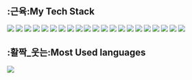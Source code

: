 
<h2>:근육:My Tech Stack</h2>
<img src="https://img.shields.io/badge/html5-F05138?style=flat-square&logo=HTML5&logoColor=white"/> <img src="https://img.shields.io/badge/git-151515?style=flat-square&logo=git&logoColor=white"/> <img src="https://img.shields.io/badge/Golang-0040FF?style=flat-square&logo=go&logoColor=white"/> <img src="https://img.shields.io/badge/TypeScript-5882FA?style=flat-square&logo=TypeScript&logoColor=white"/> <img src="https://img.shields.io/badge/AngularJS-FF0000?style=flat-square&logo=AngularJS&logoColor=white"/> <img src="https://img.shields.io/badge/Npm-F78181?style=flat-square&logo=npm&logoColor=white"/>
<img src="https://img.shields.io/badge/Docker-2E64FE?style=flat-square&logo=docker&logoColor=white"/> <img src="https://img.shields.io/badge/CSS3-FE2EF7?style=flat-square&logo=css3&logoColor=white"/> <img src="https://img.shields.io/badge/Postman-FF8000?style=flat-square&logo=Postman&logoColor=white"/> <img src="https://img.shields.io/badge/MariaDB-04B4AE?style=flat-square&logo=MariaDB&logoColor=white"/> <img src="https://img.shields.io/badge/JavaScript-FFFF00?style=flat-square&logo=JavaScript&logoColor=white"/>
<img src="https://img.shields.io/badge/Github-585858?style=flat-square&logo=Github&logoColor=white"/> <img src="https://img.shields.io/badge/Oracle-FF0040?style=flat-square&logo=Sass&logoColor=white"/> <img src="https://img.shields.io/badge/Sass-FF00FF?style=flat-square&logo=Oracle&logoColor=white"/> <img src="https://img.shields.io/badge/Rxjs-F781F3?style=flat-square&logo=Rxjs&logoColor=white"/> <img src="https://img.shields.io/badge/Node.js-01DF3A?style=flat-square&logo=Node.js&logoColor=white"/> <img src="https://img.shields.io/badge/NGINX-0B614B?style=flat-square&logo=NGINX&logoColor=white"/> <img src="https://img.shields.io/badge/Intellij-1C1C1C?style=flat-square&logo=intellijidea&logoColor=white"/> <img src="https://img.shields.io/badge/Slack-6A0888?style=flat-square&logo=slack&logoColor=white"/> <img src="https://img.shields.io/badge/VScode-0040FF?style=flat-square&logo=visualstudiocode&logoColor=white"/> <img src="https://img.shields.io/badge/MacOS-000000?style=flat-square&logo=macos&logoColor=white"/>
<h2>:활짝_웃는:Most Used languages</h2>
<img src="https://github-readme-stats.vercel.app/api/top-langs/?username=rgr3287&layout=compact"><br><br>
